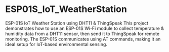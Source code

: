 # ESP01S_IoT_WeatherStation
 ESP-01S IoT Weather Station using DHT11 &amp; ThingSpeak This project demonstrates how to use an ESP-01S Wi-Fi module to collect temperature &amp; humidity data from a DHT11 sensor, then send it to ThingSpeak for remote monitoring. The ESP-01S communicates using AT commands, making it an ideal setup for IoT-based environmental sensing.
